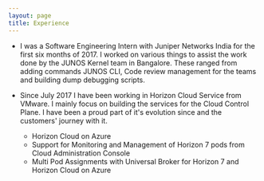 ```yaml
---
layout: page
title: Experience
---
```


* I was a Software Engineering Intern with Juniper Networks India for the first six months of 2017. I worked on various things to assist the work done by the JUNOS Kernel team in Bangalore. These ranged from adding commands JUNOS CLI, Code review management for the teams and building dump debugging scripts.

* Since July 2017 I have been working in Horizon Cloud Service from VMware. I mainly focus on building the services for the Cloud Control Plane. I have been a proud part of it's evolution since and the customers' journey with it.
    * Horizon Cloud on Azure
    * Support for Monitoring and Management of Horizon 7 pods from Cloud Administration Console
    * Multi Pod Assignments with Universal Broker for Horizon 7 and Horizon Cloud on Azure
 